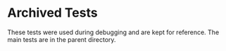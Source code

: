 # Archived Tests

These tests were used during debugging and are kept for reference.
The main tests are in the parent directory.